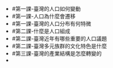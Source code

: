 - #第一課-臺灣的人口如何變動
- #第一課-人口為什麼會遷移
- #第一課-臺灣的人口分布有何特微
- #第二課-什麼是人口組成
- #第二課-臺灣近年有哪些重要的人口議題
- #第二課-臺灣多元族群的文化特色是什麼
- #第三課-臺灣的產業結構是怎麼轉變的
-